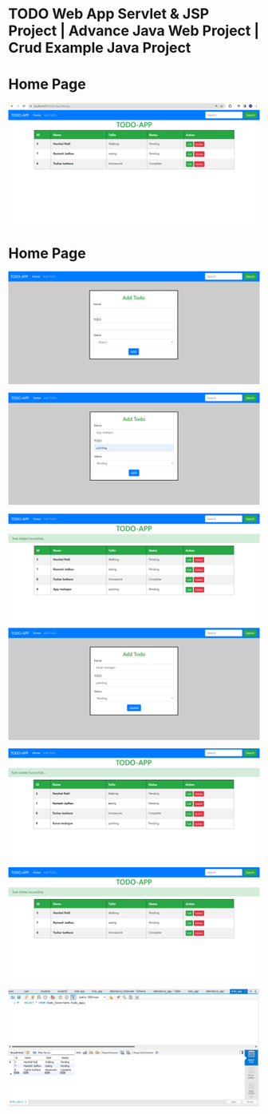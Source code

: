 
<h1>TODO Web App Servlet & JSP Project | Advance Java Web Project | Crud Example Java Project</h1>

<h1>Home Page</h1>

![logo](https://github.com/prajinpatil42/Todo-App-Advance-java/blob/main/Images/1.png)


<h1>Home Page</h1>

![logo](https://github.com/prajinpatil42/Todo-App-Advance-java/blob/main/Images/2.png)


![logo](https://github.com/prajinpatil42/Todo-App-Advance-java/blob/main/Images/3.png)


![logo](https://github.com/prajinpatil42/Todo-App-Advance-java/blob/main/Images/4.png)


![logo](https://github.com/prajinpatil42/Todo-App-Advance-java/blob/main/Images/5.png)


![logo](https://github.com/prajinpatil42/Todo-App-Advance-java/blob/main/Images/6.png)


![logo](https://github.com/prajinpatil42/Todo-App-Advance-java/blob/main/Images/7.png)


![logo](https://github.com/prajinpatil42/Todo-App-Advance-java/blob/main/Images/8.png)
